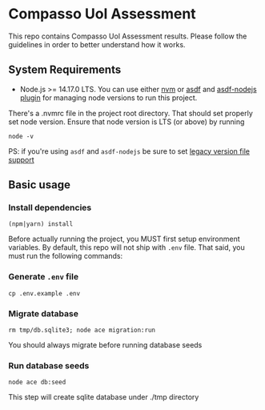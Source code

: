 # Compasso Uol Assessment

This repo contains Compasso Uol Assessment results. Please follow the guidelines
in order to better understand how it works.

## System Requirements

- Node.js >= 14.17.0 LTS. You can use either [nvm](https://github.com/nvm-sh/nvm) or
  [asdf](https://github.com/asdf-vm/asdf) and [asdf-nodejs plugin](https://github.com/asdf-vm/asdf-nodejs)
  for managing node versions to run this project.

There's a .nvmrc file in the project root directory. That should set properly set node version.
Ensure that node version is LTS (or above) by running

```
node -v
```

PS: if you're using `asdf` and `asdf-nodejs` be sure to set [legacy version file support](https://github.com/asdf-vm/asdf-nodejs#nvmrc-and-node-version-files)

## Basic usage

### Install dependencies

`(npm|yarn) install`

Before actually running the project, you MUST first setup environment variables.
By default, this repo will not ship with `.env` file. That said, you must run the following commands:

### Generate `.env` file

`cp .env.example .env`

### Migrate database

`rm tmp/db.sqlite3; node ace migration:run`

You should always migrate before running database seeds

### Run database seeds

`node ace db:seed`

This step will create sqlite database under ./tmp directory
